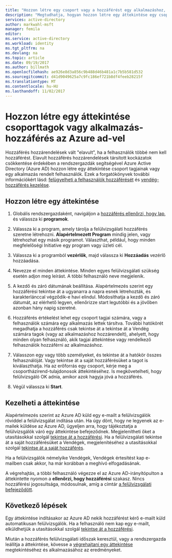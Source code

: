 ```yaml
---
title: "Hozzon létre egy csoport vagy a hozzáférést egy alkalmazáshoz, az Azure ad-vel rendelkező felhasználók tagjai egy áttekintése |} Microsoft Docs"
description: "Megtudhatja, hogyan hozzon létre egy áttekintése egy csoport vagy az alkalmazáshoz hozzáféréssel rendelkező felhasználók tagjai számára."
services: active-directory
author: markwahl-msft
manager: femila
editor: 
ms.service: active-directory
ms.workload: identity
ms.tgt_pltfrm: na
ms.devlang: na
ms.topic: article
ms.date: 09/19/2017
ms.author: billmath
ms.openlocfilehash: ae926e8d3a856c9b488d46b481a1c7b5b581d532
ms.sourcegitcommit: d41d9049625a7c9fc186ef721b8df4feeb28215f
ms.translationtype: MT
ms.contentlocale: hu-HU
ms.lasthandoff: 11/02/2017
---
```

# <a name="create-an-access-review-of-group-members-or-application-access-with-azure-ad"></a>Hozzon létre egy áttekintése csoporttagok vagy alkalmazás-hozzáférés az Azure ad-vel

Hozzáférés hozzárendelések vált "elavult", ha a felhasználók többé nem kell hozzáférést. Elavult hozzáférés hozzárendelések társított kockázatok csökkentése érdekében a rendszergazdák segítségével Azure Active Directory (Azure AD) hozzon létre egy áttekintése csoport tagjainak vagy egy alkalmazás rendelt felhasználók. Ezek a forgatókönyvek további információkért lásd: [felügyelheti a felhasználók hozzáférését](active-directory-azure-ad-controls-manage-user-access-with-access-reviews.md) és [vendég-hozzáférés kezelése](active-directory-azure-ad-controls-manage-guest-access-with-access-reviews.md). 

## <a name="create-an-access-review"></a>Hozzon létre egy áttekintése

1. Globális rendszergazdaként, navigáljon a [hozzáférés ellenőrzi, hogy lap](https://portal.azure.com/#blade/Microsoft_AAD_ERM/DashboardBlade/), és válassza ki **programok**.

2. Válassza ki a program, amely tárolja a felülvizsgálati hozzáférés szeretne létrehozni. **Alapértelmezett Program** mindig jelen, vagy létrehozhat egy másik programot. Választhat, például, hogy minden megfelelőségi Initiative egy program vagy üzleti cél.

3. Válassza ki a programból **vezérlők**, majd válassza ki **Hozzáadás** vezérlő hozzáadása.

4. Nevezze el minden áttekintése. Minden egyes felülvizsgálati szükség esetén adjon meg leírást. A többi felhasználó neve megjelenik.

5. A kezdő és záró dátumának beállítása. Alapértelmezés szerint egy hozzáférési tekintse át a ugyanarra a napra esnek létrehozták, és karakterlánccal végződik-e havi elindul. Módosíthatja a kezdő és záró dátumát, az elérhető legyen, ellenőrizze start legutóbbi és a jövőben azonban hány napig szeretné.

6. Hozzáférés értékelést lehet egy csoport tagjai számára, vagy a felhasználók számára egy alkalmazás lettek társítva. További hatókörét megadhatja a hozzáférés csak tekintse át a tekintse át a Vendég számára tagok (vagy az alkalmazáshoz hozzárendelt), ahelyett, hogy minden olyan felhasználó, akik tagjai áttekintése vagy rendelkező felhasználók hozzáférni az alkalmazáshoz.

7. Válasszon egy vagy több személyeket, és tekintse át a hatókör összes felhasználóját. Vagy tekintse át a saját hozzáférésüket a tagot is kiválaszthatja. Ha az erőforrás egy csoport, kérje meg a csoportházirend-tulajdonosok áttekintéséhez. Is megkövetelheti, hogy felülvizsgáló OK adnia, amikor azok hagyja jóvá a hozzáférés.

8. Végül válassza ki **Start**.


## <a name="manage-the-access-review"></a>Kezelheti a áttekintése

Alapértelmezés szerint az Azure AD küld egy e-mailt a felülvizsgálók röviddel a felülvizsgálat indítása után. Ha úgy dönt, hogy ne legyenek az e-mailek küldése az Azure AD, ügyeljen arra, hogy tájékoztatja a felülvizsgálók váró egy áttekintése befejeződnek. Megjelenítheti őket a utasításokkal szolgál [tekintse át a hozzáférési](active-directory-azure-ad-controls-perform-access-review.md). Ha a felülvizsgálati tekintse át a saját hozzáférésüket a Vendégek, megjelenítéséhez a utasításokkal szolgál [tekintse át a saját hozzáférés](active-directory-azure-ad-controls-perform-access-review.md).

Ha a felülvizsgálók némelyike Vendégek, Vendégek értesítést kap e-mailben csak akkor, ha már korábban a meghívó elfogadásának.


A végrehajtás, a többi felhasználó végezze el az Azure AD-irányítópulton a áttekintette nyomon a **ellenőrzi, hogy hozzáférési** szakasz. Nincs hozzáférési jogosultsága, módosulnak, amíg a címtár [a felülvizsgálati befejeződött](active-directory-azure-ad-controls-complete-access-review.md).

## <a name="next-steps"></a>Következő lépések

Egy áttekintése indításakor az Azure AD nekik hozzáférést kérő e-mailt küld automatikusan felülvizsgálók. Ha a felhasználó nem kap egy e-mailt, elküldhetjük a utasításokkal szolgál [tekintse át a hozzáférési](active-directory-azure-ad-controls-perform-access-review.md). 

Miután a hozzáférés felülvizsgálati időszak keresztül, vagy a rendszergazda leállítja a áttekintése, kövesse a [végrehajtani egy áttekintése](active-directory-azure-ad-controls-complete-access-review.md) megtekintéséhez és alkalmazásához az eredményeket.


